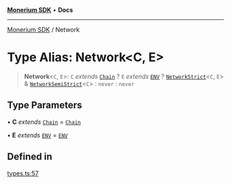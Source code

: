 [**Monerium SDK**](../README.md) • **Docs**

***

[Monerium SDK](../README.md) / Network

# Type Alias: Network\<C, E\>

> **Network**\<`C`, `E`\>: `C` *extends* [`Chain`](Chain.md) ? `E` *extends* [`ENV`](ENV.md) ? [`NetworkStrict`](NetworkStrict.md)\<`C`, `E`\> & [`NetworkSemiStrict`](NetworkSemiStrict.md)\<`C`\> : `never` : `never`

## Type Parameters

• **C** *extends* [`Chain`](Chain.md) = [`Chain`](Chain.md)

• **E** *extends* [`ENV`](ENV.md) = [`ENV`](ENV.md)

## Defined in

[types.ts:57](https://github.com/monerium/js-monorepo/blob/530606ad090851a47b688b8e1e3b82094f550d72/packages/sdk/src/types.ts#L57)
